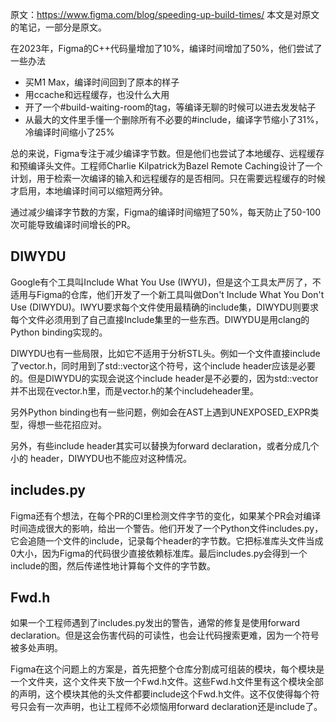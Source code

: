 原文：https://www.figma.com/blog/speeding-up-build-times/
本文是对原文的笔记，一部分是原文。

在2023年，Figma的C++代码量增加了10%，编译时间增加了50%，他们尝试了一些办法
- 买M1 Max，编译时间回到了原本的样子
- 用ccache和远程缓存，也没什么大用
- 开了一个#build-waiting-room的tag，等编译无聊的时候可以进去发发帖子
- 从最大的文件里手懂一个删除所有不必要的#include，编译字节缩小了31%，冷编译时间缩小了25%

总的来说，Figma专注于减少编译字节数。但是他们也尝试了本地缓存、远程缓存和预编译头文件。工程师Charlie Kilpatrick为Bazel Remote Caching设计了一个计划，用于检索一次编译的输入和远程缓存的是否相同。只在需要远程缓存的时候才启用，本地编译时间可以缩短两分钟。

通过减少编译字节数的方案，Figma的编译时间缩短了50%，每天防止了50-100次可能导致编译时间增长的PR。

## DIWYDU

Google有个工具叫Include What You Use (IWYU)，但是这个工具太严厉了，不适用与Figma的仓库，他们开发了一个新工具叫做Don't Include What You Don't Use (DIWYDU)。IWYU要求每个文件使用最精确的include集，DIWYDU则要求每个文件必须用到了自己直接Include集里的一些东西。DIWYDU是用clang的Python binding实现的。

DIWYDU也有一些局限，比如它不适用于分析STL头。例如一个文件直接include了vector.h，同时用到了std::vector这个符号，这个include header应该是必要的。但是DIWYDU的实现会说这个include header是不必要的，因为std::vector并不出现在vector.h里，而是vector.h的某个includeheader里。

另外Python binding也有一些问题，例如会在AST上遇到UNEXPOSED_EXPR类型，得想一些花招应对。

另外，有些include header其实可以替换为forward declaration，或者分成几个小的 header，DIWYDU也不能应对这种情况。

## includes.py

Figma还有个想法，在每个PR的CI里检测文件字节的变化，如果某个PR会对编译时间造成很大的影响，给出一个警告。他们开发了一个Python文件includes.py，它会追随一个文件的include，记录每个header的字节数。它把标准库头文件当成0大小，因为Figma的代码很少直接依赖标准库。最后includes.py会得到一个include的图，然后传递性地计算每个文件的字节数。

## Fwd.h

如果一个工程师遇到了includes.py发出的警告，通常的修复是使用forward declaration。但是这会伤害代码的可读性，也会让代码搜索更难，因为一个符号被多处声明。

Figma在这个问题上的方案是，首先把整个仓库分割成可组装的模块，每个模块是一个文件夹，这个文件夹下放一个Fwd.h文件。这些Fwd.h文件里有这个模块全部的声明，这个模块其他的头文件都要include这个Fwd.h文件。这不仅使得每个符号只会有一次声明，也让工程师不必烦恼用forward declaration还是include了。

